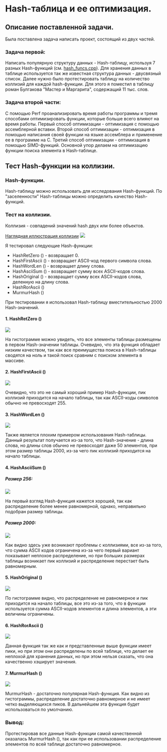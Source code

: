# Hash-таблица и ее оптимизация.
## Описание поставленной задачи.
Была поставлена задача написать проект, состоящий из двух частей.
### Задача первой:
Написать популярную структуру данных - Hash-таблицу, используя 7 разных Hash-функций (см. [hash_funcs.cpp](https://github.com/Pave2005/Hash-Table/blob/main/no_optimized/hash_funcs.cpp)).
Для хранения данных в таблице используется так же известная структура данных - двусвязный список.
Далее нужно было протестировать таблицу на количество коллизий для каждой hash-функции. Для этого я поместил в таблицу роман Булгакова "Мастер и Маргарита", содержащий 11 тыс. слов.

### Задача второй части:
С помощью Perf проанализировать время работы программы и тремя способами оптимизировать функции, которые больше всего влияют на время работы.
Первый способ оптимизации - оптимизация с помощью ассемблерной вставки.
Второй способ оптимизации - оптимизация в помощью написания своей функции на языке ассемблера и применение ее в программе на C.
Третий способ оптимизации - оптимизация в помощью SIMD-функций.
Основной упор делаем на оптимизацию функции поиска элемента в Hash-таблице.

## Тест Hash-функции на коллизии.
### Hash-функции.
Hash-таблицу можно использовать для исследования Hash-функций. По "заселенности" Hash-таблицы можно определить качество Hash-функций.
### Тест на коллизии.
Коллизия - совпадений значений hash двух или более объектов.

[Наглядная иллюстрация коллизии](https://www.geeksforgeeks.org/java-program-to-implement-hash-tables-chaining-with-doubly-linked-lists/)
![](collision.png)

Я тестировал следующие Hash-функции:
- HashRetZero () -  возвращает 0.
- HashFirstAscii () - возвращает ASCII-код первого символа слова.
- HashWordLen () - возвращает длину слова.
- HashAsciiSum () - возвращает сумму всех ASCII-кодов слова.
- HashOriginal () - возвращает сумму всех ASCII-кодов слова, деленную на длину слова.
- HashRorAscii ()
- MurmurHash ()

При тестировании я использовал Hash-таблицу вместительностью 2000 Hash-значений.

#### 1. HashRetZero ()

![](ret_0.jpg)

На гистограмме можно увидеть, что все элементы таблицы размещены в первом Hash-значении таблицы. Очевидно, что эта функция обладает низким качеством, так как все преимущества поиска в Hash-таблицы сводятся на ноль и такой поиск сравним с поиском элемента в массиве.

#### 2. HashFirstAscii ()

![](first_ascii.jpg)

Очевидно, что это не самый хороший пример Hash-функции, пик коллизий приходится на начало таблицы, так как ASCII-коды символов обычно не превосходят 255.

#### 3. HashWordLen ()

![](word_len.jpg)

Также является плохим примером использования Hash-таблицы.
Данный результат получается из-за того, что Hash-значение - длина слова, но длины слов обычно не превосходят даже 50 элементов, при этом размер таблицы 2000, из-за чего пик коллизий приходится на начало таблицы.

#### 4. HashAsciiSum ()

##### Размер 256:
![](ascii_sum_256.jpg)

На первый взгляд Hash-функция кажется хорошей, так как распределение более менее равномерной, однако, неправильно подобран размер таблицы.

##### Размер 2000:
![](ascii_sum.jpg)

Как видно здесь уже возникают проблемы с коллизиями, все из-за того, что сумма ASCII кодов ограничена из-за чего первый вариант показывает неплохое распределение, но при больших размерах таблицы возникает пик коллизий и распределение перестает быть равномерным.

#### 5. HashOriginal ()

![](original.jpg)

По гистограмме видно, что распределение не равномерное и пик приходится на начало таблицы, все это из-за того, что в функции используется сумма ASCII-кодов элементов и длина элементов, а эти величины ограничены.

#### 6. HashRorAscii ()

![](ror.jpg)

Данная функция так же как и представленные выше функции имеет пики, но при этом они распределены по всей таблице, что делает ее неплохой для хранения данных, но при этом нельзя сказать, что она качественно хэширует значения.

#### 7. MurmurHash ()

![](murmur.jpg)

MurmurHash - достаточно популярная Hash-функция. Как видно из гистограммы, распределение достаточно равномерное и не имеет четко выделяющихся пиков.
В дальнейшем эта функция будет использоваться по умолчанию.


### Вывод:
Протестировав все данные Hash-функции самой качественной оказалась MurmurHash (), так как при ее использовании распределение элементов по всей таблице достаточно равномерное.
